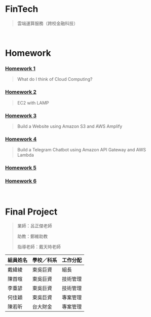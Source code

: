 # FinTech
> 雲端運算服務（跨校金融科技）

&nbsp;

# Homework
### [Homework 1](https://github.com/hannah890621/FinTech/blob/main/HW1/HW1.md)
> What do I think of Cloud Computing?



### [Homework 2](https://youtu.be/eAMW6D3pJ84)
> EC2 with LAMP



### [Homework 3](https://youtu.be/PSEy6EGkslA)
>Build a Website using Amazon S3 and AWS Amplify



### [Homework 4](https://youtu.be/SG7JJ-EqF0Uhttps://youtu.be/SG7JJ-EqF0Uhttps://youtu.be/SG7JJ-EqF0U)
>Build a Telegram Chatbot using Amazon API Gateway and AWS Lambda



### [Homework 5](https://github.com/hannah890621/FinTech/blob/main/HW1/HW1.md)
>



### [Homework 6](https://github.com/hannah890621/FinTech/blob/main/HW1/HW1.md)
>

&nbsp;

# Final Project
> 業師：呂正傑老師
> 
> 助教：鄭維助教
> 
> 指導老師：戴天時老師

|組員姓名|學校／科系|工作分配|
|---|----|----|
|戴緯綾|東吳巨資|組長|
|陳首暄|東吳巨資|技術管理|
|李重諺|東吳巨資|技術管理|
|何佳穎|東吳巨資|專案管理|
|陳若昕|台大財金|專案管理|
